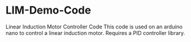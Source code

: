 # LIM-Demo-Code
Linear Induction Motor Controller Code
This code is used on an arduino nano to control a linear induction motor. Requires a PID controller library.
